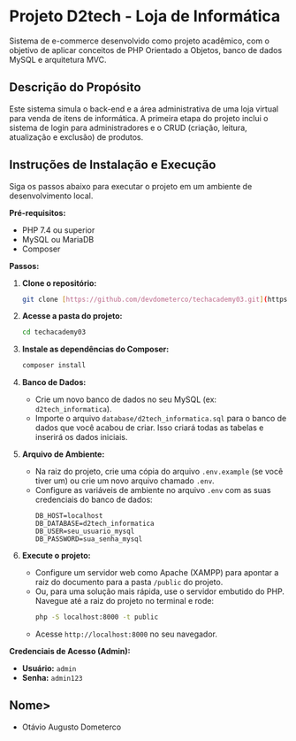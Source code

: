 # Projeto D2tech - Loja de Informática

Sistema de e-commerce desenvolvido como projeto acadêmico, com o objetivo de aplicar conceitos de PHP Orientado a Objetos, banco de dados MySQL e arquitetura MVC.

## Descrição do Propósito

Este sistema simula o back-end e a área administrativa de uma loja virtual para venda de itens de informática. A primeira etapa do projeto inclui o sistema de login para administradores e o CRUD (criação, leitura, atualização e exclusão) de produtos.

## Instruções de Instalação e Execução

Siga os passos abaixo para executar o projeto em um ambiente de desenvolvimento local.

**Pré-requisitos:**
* PHP 7.4 ou superior
* MySQL ou MariaDB
* Composer

**Passos:**

1.  **Clone o repositório:**
    ```sh
    git clone [https://github.com/devdometerco/techacademy03.git](https://github.com/devdometerco/techacademy03.git)
    ```

2.  **Acesse a pasta do projeto:**
    ```sh
    cd techacademy03
    ```

3.  **Instale as dependências do Composer:**
    ```sh
    composer install
    ```

4.  **Banco de Dados:**
    * Crie um novo banco de dados no seu MySQL (ex: `d2tech_informatica`).
    * Importe o arquivo `database/d2tech_informatica.sql` para o banco de dados que você acabou de criar. Isso criará todas as tabelas e inserirá os dados iniciais.

5.  **Arquivo de Ambiente:**
    * Na raiz do projeto, crie uma cópia do arquivo `.env.example` (se você tiver um) ou crie um novo arquivo chamado `.env`.
    * Configure as variáveis de ambiente no arquivo `.env` com as suas credenciais do banco de dados:
        ```env
        DB_HOST=localhost
        DB_DATABASE=d2tech_informatica
        DB_USER=seu_usuario_mysql
        DB_PASSWORD=sua_senha_mysql
        ```

6.  **Execute o projeto:**
    * Configure um servidor web como Apache (XAMPP) para apontar a raiz do documento para a pasta `/public` do projeto.
    * Ou, para uma solução mais rápida, use o servidor embutido do PHP. Navegue até a raiz do projeto no terminal e rode:
        ```sh
        php -S localhost:8000 -t public
        ```
    * Acesse `http://localhost:8000` no seu navegador.

**Credenciais de Acesso (Admin):**
* **Usuário:** `admin`
* **Senha:** `admin123`

## Nome>

* Otávio Augusto Dometerco
